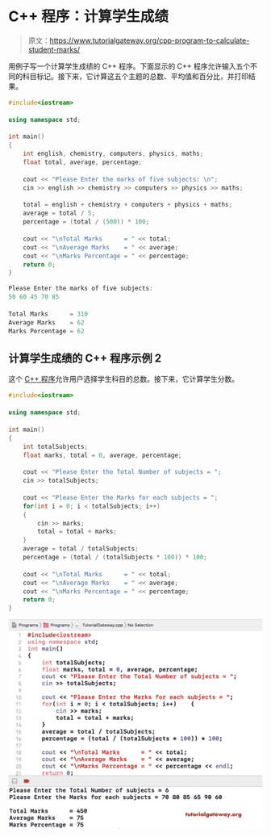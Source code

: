 # C++ 程序：计算学生成绩

> 原文：<https://www.tutorialgateway.org/cpp-program-to-calculate-student-marks/>

用例子写一个计算学生成绩的 C++ 程序。下面显示的 C++ 程序允许输入五个不同的科目标记。接下来，它计算这五个主题的总数、平均值和百分比，并打印结果。

```cpp
#include<iostream>

using namespace std;

int main()
{
	int english, chemistry, computers, physics, maths; 
    float total, average, percentage;

    cout << "Please Enter the marks of five subjects: \n";
    cin >> english >> chemistry >> computers >> physics >> maths;

    total = english + chemistry + computers + physics + maths;
    average = total / 5;
    percentage = (total / (500)) * 100;

    cout << "\nTotal Marks      = " << total;
    cout << "\nAverage Marks    = " << average;
    cout << "\nMarks Percentage = " << percentage;
 	return 0;
}
```

```cpp
Please Enter the marks of five subjects: 
50 60 45 70 85

Total Marks      = 310
Average Marks    = 62
Marks Percentage = 62
```

## 计算学生成绩的 C++ 程序示例 2

这个 [C++ 程序](https://www.tutorialgateway.org/cpp-programs/)允许用户选择学生科目的总数。接下来，它计算学生分数。

```cpp
#include<iostream>

using namespace std;

int main()
{
	int totalSubjects; 
    float marks, total = 0, average, percentage;

    cout << "Please Enter the Total Number of subjects = ";
    cin >> totalSubjects;

	cout << "Please Enter the Marks for each subjects = ";
	for(int i = 0; i < totalSubjects; i++)
	{
		cin >> marks;
		total = total + marks;
	}
    average = total / totalSubjects;
    percentage = (total / (totalSubjects * 100)) * 100;

    cout << "\nTotal Marks      = " << total;
    cout << "\nAverage Marks    = " << average;
    cout << "\nMarks Percentage = " << percentage;
 	return 0;
}
```

![C++ Program to Calculate Student Marks 2](img/960182792d229124f1252b7bea9191bc.png)